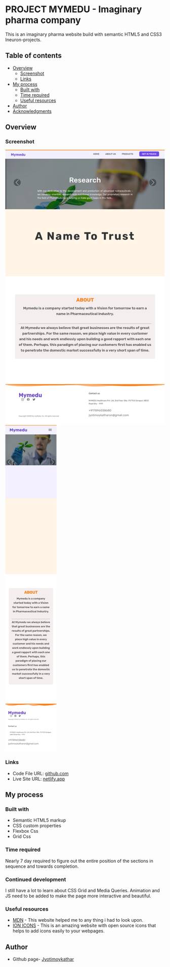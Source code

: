 # PROJECT MYMEDU - Imaginary pharma company

This is an imaginary pharma website build with semantic HTML5 and CSS3 Ineuron-projects.

## Table of contents

- [Overview](#overview)
  - [Screenshot](#screenshot)
  - [Links](#links)
- [My process](#my-process)
  - [Built with](#built-with)
  - [Time required](#time-required)
  - [Useful resources](#useful-resources)
- [Author](#author)
- [Acknowledgments](#acknowledgments)

## Overview

### Screenshot

![](img/screenshotD.png)
![](img/screenshotM.png)

### Links

- Code File URL: [github.com](https://github.com/Jyotimoykathar/myMedu)
- Live Site URL: [netlify.app](https://project-15-product-design.netlify.app/)

## My process

### Built with

- Semantic HTML5 markup
- CSS custom properties
- Flexbox Css
- Grid Css

### Time required

Nearly 7 day required to figure out the entire position of the sections in sequence and towards completion.

### Continued development

I still have a lot to learn about CSS Grid and Media Queries.
Animation and JS need to be added to make the page more interactive and beautiful.

### Useful resources

- [MDN](https://developer.mozilla.org/en-US/) - This website helped me to any thing i had to look upon.
- [ION ICONS](https://ionic.io/ionicons) - This is an amazing website with open source icons that helps to add icons easily to your webpages.

## Author

- Github page- [Jyotimoykathar](https://github.com/Jyotimoykathar/)
